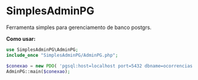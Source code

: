 # SimplesAdminPG
Ferramenta simples para gerenciamento de banco postgrs. 

**Como usar:**

```php
use SimplesAdminPG\AdminPG;
include_once "SimplesAdminPG/AdminPG.php";

$conexao = new PDO( 'pgsql:host=localhost port=5432 dbname=ocorrencias user=postgres password=postgres');
AdminPG::main($conexao);
```